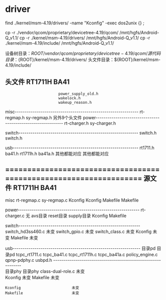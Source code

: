 # driver

find  ./kernel/msm-4.19/drivers/ -name "Kconfig" -exec dos2unix {} \;

cp -r ./vendor/qcom/proprietary/devicetree-4.19/qcom/  /mnt/hgfs/Android-Q_v1.1/
cp -r ./kernel/msm-4.19/drivers/                       /mnt/hgfs/Android-Q_v1.1/
cp -r ./kernel/msm-4.19/include/                       /mnt/hgfs/Android-Q_v1.1/

设备树目录：${ROOT}/vendor/qcom/proprietary/devicetree-4.19/qcom/
源代码目录：${ROOT}/kernel/msm-4.19/drivers/
头文件目录：${ROOT}/kernel/msm-4.19/include/

头文件
RT1711H                     BA41
------------------------------------------------------------------
                            power_supply_old.h
						    wakelock.h
						    wakeup_reason.h
misc--------------------------------------------------------------
    rt-regmap.h             sy-regmap.h
	                        另外9个头文件
power-------------------------------------------------------------
    rt-charger.h            sy-charger.h
	
switch------------------------------------------------------------
    switch.h                switch.h
	
usb---------------------------------------------------------------
    rt1711.h                ba41.h
	rt1711h.h		        ba41a.h
	其他都能对应            其他都能对应
	
==================================================================
源文件
RT1711H                     BA41
------------------------------------------------------------------
misc 
    rt-regmap.c             sy-regmap.c
    Kconfig                 Kconfig
	Makefile                Makefile
	
power-------------------------------------------------------------
    rt-charger.c            无
	                        avs目录
							reset目录
							supply目录
							Kconfig
							Makefile

switch-------------------------------------------------------------
    switch_hd3ss460.c       未变
	switch_gpio.c           未变
	switch_class.c          未变
	Kconfig                 未变
	Makefile                未变


usb----------------------------------------------------------------
    目录pd                  目录pd
	     tcpc_rt1711.c            tcpc_ba41.c
	     tcpc_rt1711h.c           tcpc_ba41a.c
		                          policy_engine.c
							      qpnp-pdphy.c
								  usbpd.h
	--------------------------------------------------------------							  
	目录phy                 目录phy
	    class-dual-role.c         未变	 
		Kconfig                   未变
        Makefile                  未变		
		 
	Kconfig                       未变		
    Makefile	                  未变		
		 
		 
		 
		 
		 
		 
		 
		 
		 









